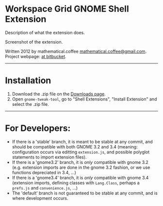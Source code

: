 # Workspace Grid GNOME Shell Extension

Description of what the extension does.

Screenshot of the extension.

Written 2012 by mathematical.coffee [mathematical.coffee@gmail.com](mailto:mathematical.coffee@gmail.com?subject=workspace-grid%20question).   
Project webpage: [at  bitbucket](https://bitbucket.org/mathematicalcoffee/workspace-grid-gnome-shell-extension).

---

# Installation

1. Download the .zip file on the [Downloads page](https://bitbucket.org/mathematicalcoffee/workspace-grid-gnome-shell-extension/downloads).
2. Open `gnome-tweak-tool`, go to "Shell Extensions", "Install Extension" and select the .zip file.

---

# For Developers:

* If there is a 'stable' branch, it is meant to be stable at any commit, and should be compatible with both GNOME 3.2 and 3.4 (meaning: configuration occurs via editting `extension.js`, and possible polyglot statements to import extension files).
* If there is a 'gnome3.2' branch, it is *only* compatible with gnome 3.2 (e.g. extension imports are done in the gnome 3.2 fashion, or we use functions depreciated in 3.4, ...)
* If there is a 'gnome3.4' branch, it is *only* compatible with gnome 3.4 (extension imports, defining classes with `Lang.Class`, perhaps a `prefs.js` and `convenience.js`, ...)
* The 'default' branch is not guaranteed to be stable at any commit, and is where development occurs.

